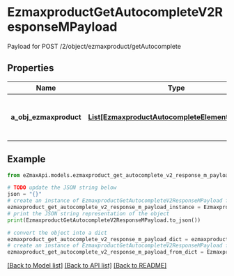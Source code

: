 # EzmaxproductGetAutocompleteV2ResponseMPayload

Payload for POST /2/object/ezmaxproduct/getAutocomplete

## Properties

Name | Type | Description | Notes
------------ | ------------- | ------------- | -------------
**a_obj_ezmaxproduct** | [**List[EzmaxproductAutocompleteElementResponse]**](EzmaxproductAutocompleteElementResponse.md) | An array of Ezmaxproduct autocomplete element response. | 

## Example

```python
from eZmaxApi.models.ezmaxproduct_get_autocomplete_v2_response_m_payload import EzmaxproductGetAutocompleteV2ResponseMPayload

# TODO update the JSON string below
json = "{}"
# create an instance of EzmaxproductGetAutocompleteV2ResponseMPayload from a JSON string
ezmaxproduct_get_autocomplete_v2_response_m_payload_instance = EzmaxproductGetAutocompleteV2ResponseMPayload.from_json(json)
# print the JSON string representation of the object
print(EzmaxproductGetAutocompleteV2ResponseMPayload.to_json())

# convert the object into a dict
ezmaxproduct_get_autocomplete_v2_response_m_payload_dict = ezmaxproduct_get_autocomplete_v2_response_m_payload_instance.to_dict()
# create an instance of EzmaxproductGetAutocompleteV2ResponseMPayload from a dict
ezmaxproduct_get_autocomplete_v2_response_m_payload_from_dict = EzmaxproductGetAutocompleteV2ResponseMPayload.from_dict(ezmaxproduct_get_autocomplete_v2_response_m_payload_dict)
```
[[Back to Model list]](../README.md#documentation-for-models) [[Back to API list]](../README.md#documentation-for-api-endpoints) [[Back to README]](../README.md)



